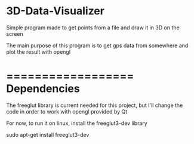 3D-Data-Visualizer
==================

Simple program made to get points from a file and draw it in 3D on the screen

The main purpose of this program is to get gps data from somewhere and plot the result with opengl

==================
Dependencies
==================

The freeglut library is current needed for this project, but I'll change the code in order to work with opengl provided by Qt

For now, to run it on linux, install the freeglut3-dev library

sudo apt-get install freeglut3-dev